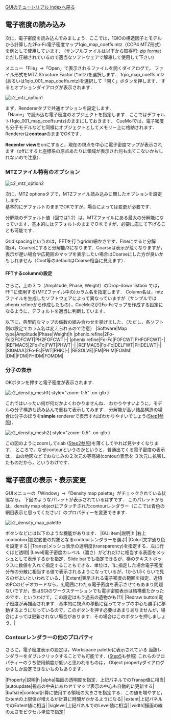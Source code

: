 [GUIのチュートリアル indexへ戻る](../../../Documents/GUIのチュートリアル(CueMol2)/)



## 電子密度の読み込み

次に，電子密度を読み込んでみましょう．ここでは，1QIOの構造因子とモデルから計算した2Fo-Fc電子密度マップ1qio_map_coeffs.mtz（CCP4 MTZ形式）を例として使用しています．
(サンプルファイルは以下から取得可:
[zip format](http://downloads.sourceforge.net/project/cuemol/sample-files/2.0.0/1qio_map_coeffs.zip)
ただし圧縮されているので適当なソフトウェアで解凍して使用して下さい)

メニュー「File」→「Open」で表示されるファイルを開くダイアログで，
ファイル形式をMTZ Structure Factor (*.mtz)を選択します．
1qio_map_coeffs.mtz (あるいは1qio_001_map_coeffs.mtz)を選択して「開く」ボタンを押します．
するとオプションダイアログが表示されます．


![c2_mtz_option1](../../../assets/images/Documents/GUIのチュートリアル(CueMol2)/StepC2/c2_mtz_option1.png)


まず，Rendererタブで共通オプションを設定します．<br />
「Name」で読み込む電子密度のオブジェクトを指定します．ここではデフォルト(1qio_001_map_coeffs.mtz)のままにしておきます．
CueMolでは，電子密度も分子モデルなどと同様にオブジェクトとしてメモリー上に格納されます．Rendererは**contour**のままでOKです．

**Recenter view**をonにすると，現在の視点を中心に電子密度マップが表示されます（offにすると座標系の原点あたりに領域が表示され何も出てこないかもしれないので注意）．

### MTZファイル特有のオプション

![c2_mtz_option2](../../../assets/images/Documents/GUIのチュートリアル(CueMol2)/StepC2/c2_mtz_option2.png)


次に，MTZ optionsタブで，MTZファイル読み込みに関したオプションを設定します．<br />
基本的にデフォルトのままでOKですが，場合によっては変更が必要です．

分解能のデフォルト値（図では1.2）は，MTZファイルにある最大の分解能になっています．基本的にはデフォルトのままでＯＫですが，必要に応じて下げることも可能です．

Grid spacingというのは，FFTを行うgridの細かさです．Fineにすると分解能/4，Coarseにすると分解能/3になります．Coarseは表示が荒くなりますが，表示が遅い場合や広範囲のマップを表示したい場合はCoarseにした方が良いかもしれません（Coot等のdefaultはCoarse相当に見えます）．

#### FFTするcolumnの設定
さらに，上の３つ（Amplitude, Phase, Weight）のDrop-down listbox では，FFTに使用する(MTZファイル中の)カラム名を指定します．
Column名は，mtzファイルを生成したソフトウェアによって異なっていますが（サンプルではphenix.refineから作成したもの），CueMol2が2Fo-Fcマップを作成する設定になるように，デフォルトを適当に判断しています．

以下に，典型的なマップの係数の組み合わせを挙げました．（ただし，各ソフト側の設定でカラム名は変えられるので注意）
|Software|Map type|Amplitude|Phase|Weight|h
|phenix.refine|2Fo-Fc|2FOFCWT|PH2FOFCWT|-|
|phenix.refine|Fo-Fc|FOFCWT|PHFOFCWT|-|
|REFMAC5|2Fo-Fc|FWT|PHWT|-|
|REFMAC5|Fo-Fc|DELFWT|PHDELWT|-|
|SIGMAA|2Fo-Fc|FWT|PHIC|-|
|RESOLVE||FM|PHIM|FOMM|
|DM||FDM|PHIDM|FOMDM|

### 分子の表示

OKボタンを押すと電子密度が表示されます．


![c2_density_mesh1](../../../assets/images/Documents/GUIのチュートリアル(CueMol2)/StepC2/c2_density_mesh1.png){ style="zoom: 0.5" .on-glb }


これではいったい何が何だかよくわかりませんね．
わかりやすいように，モデルの分子構造も読み込んで重ねて表示してみます．
分解能が高い結晶構造の場合は分子のほうを**simple** rendererで表示すればわかりやすいでしょう([Step1参照](../../../Documents/GUIのチュートリアル(CueMol2)/Step1))．


![c2_density_mesh2](../../../assets/images/Documents/GUIのチュートリアル(CueMol2)/StepC2/c2_density_mesh2.png){ style="zoom: 0.5" .on-glb }


この図のようにzoomしてslab ([Step2参照](../../../Documents/GUIのチュートリアル(CueMol2)/Step2))を薄くしてやれば見やすくなります．
ところで，なぜcontourというのかというと，普通出てくる電子密度の表示は，
山の地図などでおなじみの２次元の等高線(contour)表示を
３次元に拡張したものだから，というわけです．

## 電子密度の表示・表示変更

GUIメニューの「Window」→「Density map palette」がチェックされている状態なら，
下図のようなパレットが表示されているはずです．
このパレットからは，density map objectにアタッチされたcontourレンダラー（ここでは青色の網目表示と思ってください）のプロパティーを変更できます．


![c2_density_map_palette](../../../assets/images/Documents/GUIのチュートリアル(CueMol2)/StepC2/c2_density_map_palette.png)


ボタンなどには以下のような機能があります．
|GUI item|説明|h
|右上combobox|設定変更の対象となるcontourレンダラーを選ぶ|
|Color|文字通り色を設定する|
|Transp|メッシュ表示の透明度(transparency)を指定する．左に行くほど透明|
|Level|電子密度のレベル（濃さ）がどれだけに相当する表面をメッシュとして表示するかを指定．Slide barでも指定できるが，横のテキストボックスに数値を入れて指定することもできる．単位は，1に指定した場合電子密度分布の分散に相当する値で表示されるようになっているが，1から1.5くらいで見るのがよいといわれている．|
|Extent|表示される電子密度の範囲を指定．近頃のPCのビデオカードなら，広範囲にわたる電子密度を表示させてもあまり問題ないですが，昔はSGIのワークステーションでも電子密度表示は結構重たかったのです．というわけで，この設定はもう過去の遺物かも(?)|
|Redraw button|電子密度が再描画されます．基本的に視点の移動に従ってマップの中心も勝手に移動するようになっているので，このボタンを押す必要はあまりありませんが，場合によっては更新されない場合があります．その場合はこのボタンを押しましょう．|

### Contourレンダラーの他のプロパティ

さらに，電子密度表示の設定は，Workspace paletteに表示されている
当該レンダラーをダブルクリックすることでも可能です．([Step5](../../../Documents/GUIのチュートリアル(CueMol2)/Step5)も参照)
これらのプロパティーのうち使用頻度が低いと思われるものは，
Object propertyダイアログからしか設定できないものもあります．

|Property|説明|h
|alpha|描画の透明度を指定．上記パネルでのTransp値に相当|
|autoupdate|視点の中央にあわせてマップ表示の中心も自動的に更新する|
|bufsize|contour計算に使用する領域の大きさを指定する．この値を増やすと，Extentの上限値が増えるが計算に時間がかかるようになる|
|extent|上記パネルでのExtent値に相当|
|siglevel|上記パネルでのLevel値に相当|
|width|描画の線の太さをピクセル単位で指定|
